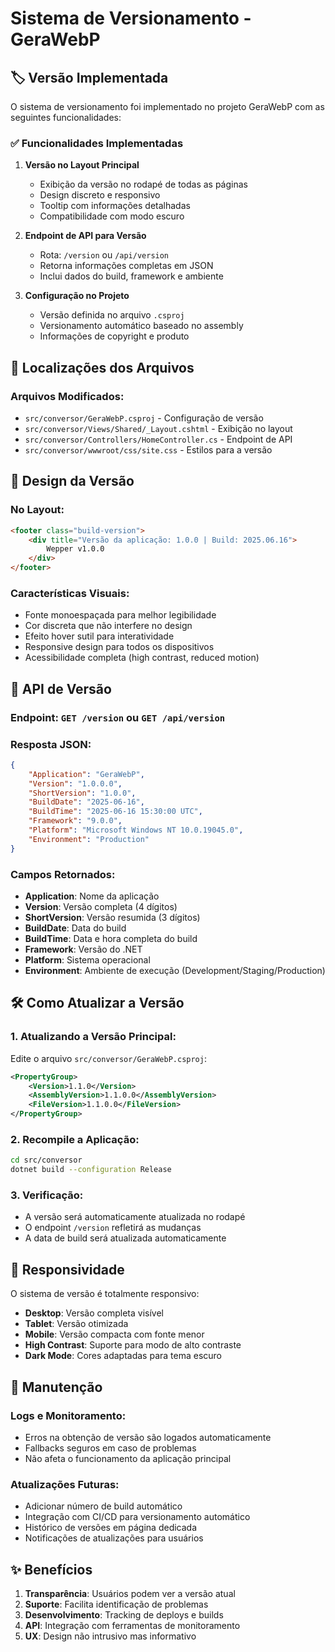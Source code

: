 # Sistema de Versionamento - GeraWebP

## 🏷️ Versão Implementada

O sistema de versionamento foi implementado no projeto GeraWebP com as seguintes funcionalidades:

### ✅ Funcionalidades Implementadas

1. **Versão no Layout Principal**
   - Exibição da versão no rodapé de todas as páginas
   - Design discreto e responsivo
   - Tooltip com informações detalhadas
   - Compatibilidade com modo escuro

2. **Endpoint de API para Versão**
   - Rota: `/version` ou `/api/version`
   - Retorna informações completas em JSON
   - Inclui dados do build, framework e ambiente

3. **Configuração no Projeto**
   - Versão definida no arquivo `.csproj`
   - Versionamento automático baseado no assembly
   - Informações de copyright e produto

## 📍 Localizações dos Arquivos

### Arquivos Modificados:
- `src/conversor/GeraWebP.csproj` - Configuração de versão
- `src/conversor/Views/Shared/_Layout.cshtml` - Exibição no layout
- `src/conversor/Controllers/HomeController.cs` - Endpoint de API
- `src/conversor/wwwroot/css/site.css` - Estilos para a versão

## 🎨 Design da Versão

### No Layout:
```html
<footer class="build-version">
    <div title="Versão da aplicação: 1.0.0 | Build: 2025.06.16">
        Wepper v1.0.0
    </div>
</footer>
```

### Características Visuais:
- Fonte monoespaçada para melhor legibilidade
- Cor discreta que não interfere no design
- Efeito hover sutil para interatividade
- Responsive design para todos os dispositivos
- Acessibilidade completa (high contrast, reduced motion)

## 🔗 API de Versão

### Endpoint: `GET /version` ou `GET /api/version`

### Resposta JSON:
```json
{
    "Application": "GeraWebP",
    "Version": "1.0.0.0",
    "ShortVersion": "1.0.0",
    "BuildDate": "2025-06-16",
    "BuildTime": "2025-06-16 15:30:00 UTC",
    "Framework": "9.0.0",
    "Platform": "Microsoft Windows NT 10.0.19045.0",
    "Environment": "Production"
}
```

### Campos Retornados:
- **Application**: Nome da aplicação
- **Version**: Versão completa (4 dígitos)
- **ShortVersion**: Versão resumida (3 dígitos)
- **BuildDate**: Data do build
- **BuildTime**: Data e hora completa do build
- **Framework**: Versão do .NET
- **Platform**: Sistema operacional
- **Environment**: Ambiente de execução (Development/Staging/Production)

## 🛠️ Como Atualizar a Versão

### 1. Atualizando a Versão Principal:
Edite o arquivo `src/conversor/GeraWebP.csproj`:

```xml
<PropertyGroup>
    <Version>1.1.0</Version>
    <AssemblyVersion>1.1.0.0</AssemblyVersion>
    <FileVersion>1.1.0.0</FileVersion>
</PropertyGroup>
```

### 2. Recompile a Aplicação:
```bash
cd src/conversor
dotnet build --configuration Release
```

### 3. Verificação:
- A versão será automaticamente atualizada no rodapé
- O endpoint `/version` refletirá as mudanças
- A data de build será atualizada automaticamente

## 📱 Responsividade

O sistema de versão é totalmente responsivo:

- **Desktop**: Versão completa visível
- **Tablet**: Versão otimizada
- **Mobile**: Versão compacta com fonte menor
- **High Contrast**: Suporte para modo de alto contraste
- **Dark Mode**: Cores adaptadas para tema escuro

## 🔧 Manutenção

### Logs e Monitoramento:
- Erros na obtenção de versão são logados automaticamente
- Fallbacks seguros em caso de problemas
- Não afeta o funcionamento da aplicação principal

### Atualizações Futuras:
- Adicionar número de build automático
- Integração com CI/CD para versionamento automático
- Histórico de versões em página dedicada
- Notificações de atualizações para usuários

## ✨ Benefícios

1. **Transparência**: Usuários podem ver a versão atual
2. **Suporte**: Facilita identificação de problemas
3. **Desenvolvimento**: Tracking de deploys e builds
4. **API**: Integração com ferramentas de monitoramento
5. **UX**: Design não intrusivo mas informativo
